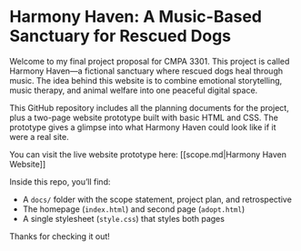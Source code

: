 # Harmony Haven: A Music-Based Sanctuary for Rescued Dogs

Welcome to my final project proposal for CMPA 3301. This project is called Harmony Haven—a fictional sanctuary where rescued dogs heal through music. The idea behind this website is to combine emotional storytelling, music therapy, and animal welfare into one peaceful digital space.

This GitHub repository includes all the planning documents for the project, plus a two-page website prototype built with basic HTML and CSS. The prototype gives a glimpse into what Harmony Haven could look like if it were a real site.

You can visit the live website prototype here: [[scope.md|Harmony Haven Website]]

Inside this repo, you’ll find:
- A `docs/` folder with the scope statement, project plan, and retrospective
- The homepage (`index.html`) and second page (`adopt.html`)
- A single stylesheet (`style.css`) that styles both pages

Thanks for checking it out!

